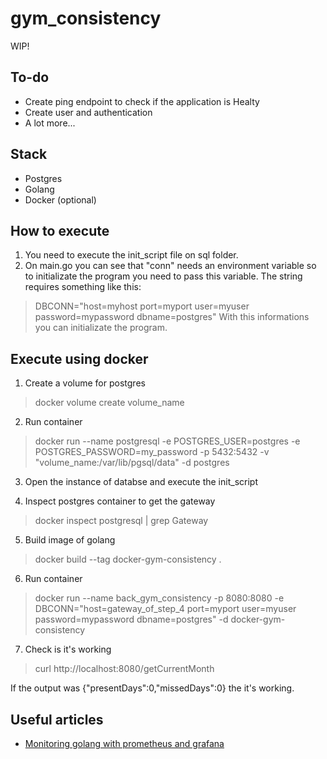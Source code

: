 # gym_consistency
WIP!

## To-do
* Create ping endpoint to check if the application is Healty
* Create user and authentication
* A lot more... 

## Stack
* Postgres
* Golang
* Docker (optional)

## How to execute

1. You need to execute the init_script file on sql folder.
2. On main.go you can see that "conn" needs an environment variable so to initializate the program you need to pass this variable. 
The string requires something like this: 
> DBCONN="host=myhost port=myport user=myuser password=mypassword dbname=postgres"
With this informations you can initializate the program. 

## Execute using docker

1. Create a volume for postgres
> docker volume create volume_name

2. Run container
> docker run --name postgresql -e POSTGRES_USER=postgres -e POSTGRES_PASSWORD=my_password -p 5432:5432 -v "volume_name:/var/lib/pgsql/data" -d postgres

3. Open the instance of databse and execute the init_script

4. Inspect postgres container to get the gateway
> docker inspect postgresql | grep Gateway

5. Build image of golang
> docker build --tag docker-gym-consistency .

6. Run container 
> docker run --name back_gym_consistency -p 8080:8080 -e DBCONN="host=gateway_of_step_4 port=myport user=myuser password=mypassword dbname=postgres" -d docker-gym-consistency

7. Check is it's working
> curl http://localhost:8080/getCurrentMonth

If the output was {"presentDays":0,"missedDays":0} the it's working. 

## Useful articles 
* [Monitoring golang with prometheus and grafana](https://gabrieltanner.org/blog/collecting-prometheus-metrics-in-golang/)
